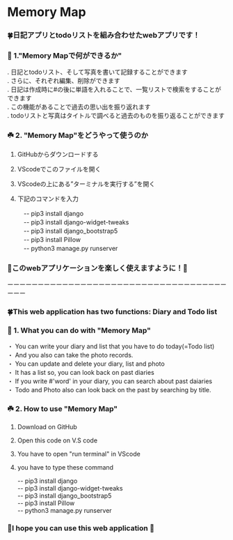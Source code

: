 # Memory Map<br>
### 🍀日記アプリとtodoリストを組み合わせたwebアプリです！<br>


### 🌱 1."Memory Mapで何ができるか"<br>
  . 日記とtodoリスト、そして写真を書いて記録することができます<br>
  . さらに、それぞれ編集、削除ができます<br>
  . 日記は作成時に#の後に単語を入れることで、一覧リストで検索をすることができます<br>
  . この機能があることで過去の思い出を振り返れます<br>
  . todoリストと写真はタイトルで調べると過去のものを振り返ることができます<br>


### ☘️ 2. "Memory Map"をどうやって使うのか<br>
 1. GitHubからダウンロードする<br>
 2. VScodeでこのファイルを開く<br>
 3. VScodeの上にある”ターミナルを実行する”を開く<br>
 4. 下記のコマンドを入力<br>

    　-- pip3 install django<br>
    　-- pip3 install django-widget-tweaks<br>
    　-- pip3 install django_bootstrap5<br>
    　-- pip3 install Pillow<br>
    　-- python3 manage.py runserver<br>

 ### 🌟このwebアプリケーションを楽しく使えますように！🌟    
ーーーーーーーーーーーーーーーーーーーーーーーーーーーーーーーーーーーーーーー

### 🍀This web application has two functions: Diary and Todo list <br>   
### 🌱 1. What you can do with "Memory Map" <br>
  ・ You can write your diary and list that you have to do today(=Todo list)<br>
  ・ And you also can take the photo records.<br>
  ・ You can update and delete your diary, list and photo<br>
  ・ It has a list so, you can look back on past diaries<br>
  ・ If you write #'word' in your diary, you can search about past daiaries<br>
  ・ Todo and Photo also can look back on the past by searching by title.<br>


### ☘️ 2. How to use "Memory Map" <br>
 1. Download on GitHub<br>
 2. Open this code on V.S code<br>
 3. You have to open "run terminal" in VScode<br>
 4. you have to type these command<br>
 
      -- pip3 install django<br>
      -- pip3 install django-widget-tweaks<br>
      -- pip3 install django_bootstrap5<br>
      -- pip3 install Pillow<br>
      -- python3 manage.py runserver<br>

### 🌟I hope you can use this web application 🌟  
    

 


